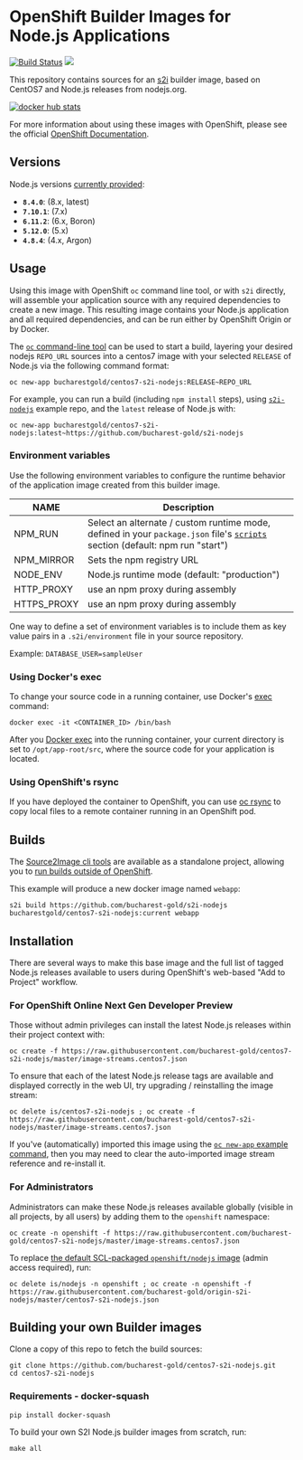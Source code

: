 # OpenShift Builder Images for Node.js Applications

[![Build Status](https://travis-ci.org/bucharest-gold/centos7-s2i-nodejs.svg?branch=master)](https://travis-ci.org/bucharest-gold/centos7-s2i-nodejs)
[![](https://images.microbadger.com/badges/image/bucharestgold/centos7-s2i-nodejs.svg)](https://microbadger.com/images/bucharestgold/centos7-s2i-nodejs "Get your own image badge on microbadger.com")

This repository contains sources for an [s2i](https://github.com/openshift/source-to-image) builder image, based on CentOS7 and Node.js releases from nodejs.org.

[![docker hub stats](http://dockeri.co/image/bucharestgold/centos7-s2i-nodejs)](https://hub.docker.com/r/bucharestgold/centos7-s2i-nodejs/)

For more information about using these images with OpenShift, please see the
official [OpenShift Documentation](https://docs.openshift.org/latest/using_images/s2i_images/nodejs.html).

## Versions

Node.js versions [currently provided](https://hub.docker.com/r/bucharestgold/centos7-s2i-nodejs/tags/):

<!-- versions.start -->
* **`8.4.0`**: (8.x, latest)
* **`7.10.1`**: (7.x)
* **`6.11.2`**: (6.x, Boron)
* **`5.12.0`**: (5.x)
* **`4.8.4`**: (4.x, Argon)
<!-- versions.end -->

## Usage

Using this image with OpenShift `oc` command line tool, or with `s2i` directly, will
assemble your application source with any required dependencies to create a new image.
This resulting image contains your Node.js application and all required dependencies,
and can be run either by OpenShift Origin or by Docker.

The [`oc` command-line tool](https://github.com/openshift/origin/releases) can be used to start a build, layering your desired nodejs `REPO_URL` sources into a centos7 image with your selected `RELEASE` of Node.js via the following command format:

```
oc new-app bucharestgold/centos7-s2i-nodejs:RELEASE~REPO_URL
```

For example, you can run a build (including `npm install` steps), using  [`s2i-nodejs`](http://github.com/bucharest-gold/s2i-nodejs) example repo, and the `latest` release of
Node.js with:

```
oc new-app bucharestgold/centos7-s2i-nodejs:latest~https://github.com/bucharest-gold/s2i-nodejs
```

<!--
Or, to run the latest `lts-6` release:

```
oc new-app bucharestgold/centos7-s2i-nodejs:lts-6~https://github.com/bucharest-gold/s2i-nodejs
```

You can try using any of the available tagged Node.js releases, and your own repo sources - as long as your application source will init correctly with `npm start`, and listen on port 8080.
-->

### Environment variables

Use the following environment variables to configure the runtime behavior of the
application image created from this builder image.

NAME        | Description
------------|-------------
NPM_RUN     | Select an alternate / custom runtime mode, defined in your `package.json` file's [`scripts`](https://docs.npmjs.com/misc/scripts) section (default: npm run "start")
NPM_MIRROR  | Sets the npm registry URL
NODE_ENV    | Node.js runtime mode (default: "production")
HTTP_PROXY  | use an npm proxy during assembly
HTTPS_PROXY | use an npm proxy during assembly

One way to define a set of environment variables is to include them as key value pairs
in a `.s2i/environment` file in your source repository.

Example: `DATABASE_USER=sampleUser`

### Using Docker's exec

To change your source code in a running container, use Docker's [exec](http://docker.io) command:

```
docker exec -it <CONTAINER_ID> /bin/bash
```

After you [Docker exec](http://docker.io) into the running container, your current directory is set to `/opt/app-root/src`, where the source code for your application is located.

### Using OpenShift's rsync

If you have deployed the container to OpenShift, you can use [oc rsync](https://docs.openshift.org/latest/dev_guide/copy_files_to_container.html) to copy local files to a remote container running in an OpenShift pod.

## Builds

The [Source2Image cli tools](https://github.com/openshift/source-to-image/releases) are available as a standalone project, allowing you to [run builds outside of OpenShift](https://github.com/bucharest-gold/origin-s2i-nodejs/blob/master/nodejs.org/README.md#usage).

This example will produce a new docker image named `webapp`:

```
s2i build https://github.com/bucharest-gold/s2i-nodejs bucharestgold/centos7-s2i-nodejs:current webapp
```

## Installation

There are several ways to make this base image and the full list of tagged Node.js releases available to users during OpenShift's web-based "Add to Project" workflow.

### For OpenShift Online Next Gen Developer Preview
Those without admin privileges can install the latest Node.js releases within their project context with:

```
oc create -f https://raw.githubusercontent.com/bucharest-gold/centos7-s2i-nodejs/master/image-streams.centos7.json
```

To ensure that each of the latest Node.js release tags are available and displayed correctly in the web UI, try upgrading / reinstalling the image stream:

```
oc delete is/centos7-s2i-nodejs ; oc create -f https://raw.githubusercontent.com/bucharest-gold/centos7-s2i-nodejs/master/image-streams.centos7.json
```

If you've (automatically) imported this image using the [`oc new-app` example command](#usage), then you may need to clear the auto-imported image stream reference and re-install it.

### For Administrators

Administrators can make these Node.js releases available globally (visible in all projects, by all users) by adding them to the `openshift` namespace:

```
oc create -n openshift -f https://raw.githubusercontent.com/bucharest-gold/centos7-s2i-nodejs/master/image-streams.centos7.json
```

To replace [the default SCL-packaged `openshift/nodejs` image](https://hub.docker.com/r/openshift/nodejs-010-centos7/) (admin access required), run:

```
oc delete is/nodejs -n openshift ; oc create -n openshift -f https://raw.githubusercontent.com/bucharest-gold/origin-s2i-nodejs/master/centos7-s2i-nodejs.json
```

## Building your own Builder images

Clone a copy of this repo to fetch the build sources:

```
git clone https://github.com/bucharest-gold/centos7-s2i-nodejs.git
cd centos7-s2i-nodejs
```

### Requirements - docker-squash

`pip install docker-squash`

To build your own S2I Node.js builder images from scratch, run:

```
make all
```
